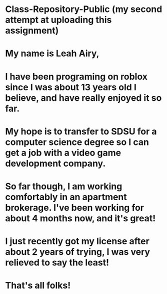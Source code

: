 # Class-Repository-Public (my second attempt at uploading this assignment)
# My name is Leah Airy,
# I have been programing on roblox since I was about 13 years old I believe, and have really enjoyed it so far.
# My hope is to transfer to SDSU for a computer science degree so I can get a job with a video game development company.
# So far though, I am working comfortably in an apartment brokerage. I've been working for about 4 months now, and it's great!
# I just recently got my license after about 2 years of trying, I was very relieved to say the least!
# That's all folks!
